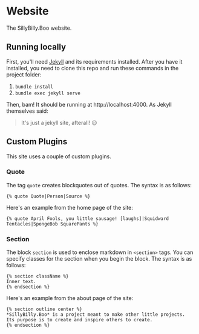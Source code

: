 # Website

The SillyBilly.Boo website.

## Running locally
First, you'll need [Jekyll](https://jekyllrb.com/) and its requirements installed.
After you have it installed, you need to clone this repo and run these commands in the project folder:

1. `bundle install`
2. `bundle exec jekyll serve`

Then, bam! It should be running at http://localhost:4000. As Jekyll themselves said:
> It's just a jekyll site, afterall! 😉

## Custom Plugins
This site uses a couple of custom plugins.

### Quote
The tag `quote` creates blockquotes out of quotes. The syntax is as follows:
```liquid
{% quote Quote|Person|Source %}
```

Here's an example from the home page of the site:
```liquid
{% quote April Fools, you little sausage! [laughs]|Squidward Tentacles|SpongeBob SquarePants %}
```

### Section
The block `section` is used to enclose markdown in `<section>` tags. You can specify
classes for the section when you begin the block.
The syntax is as follows:
```liquid
{% section className %}
Inner text.
{% endsection %}
```

Here's an example from the about page of the site:
```liquid
{% section outline center %}
*SillyBilly.Boo* is a project meant to make other little projects.
Its purpose is to create and inspire others to create.
{% endsection %}
```
